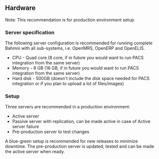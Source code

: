 ## Hardware
Note: This recommendation is for production environment setup
### Server specification
The following server configuration is recommended for running complete Bahmni with all sub-systems, i.e. OpenMRS, OpenERP and OpenELIS.
* CPU - Quad core (8 core, if in future you would want to run PACS integration from the same server)
* Memory - 8 GB (16 GB, if in future you would want to run PACS integration from the same server)
* Hard disk - 500GB  (doesn't include the disk space needed for PACS integration or if you plan to upload a lot of files/images)

### Setup
Three servers are recommended in a production environment:
* Active server
* Passive server with replication, can be made active in case of Active server failure
* Pre-production server to test changes

A blue-green setup is recommended for new releases to minimize downtime. The pre-production server is updated, tested and can be made the active server when ready.